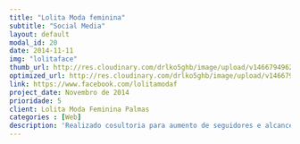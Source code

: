 ```yaml
---
title: "Lolita Moda feminina"
subtitle: "Social Media"
layout: default
modal_id: 20
date: 2014-11-11
img: "lolitaface"
thumb_url: http://res.cloudinary.com/drlko5ghb/image/upload/v1466794962/kosnvws6imp3wkr87jds.png
optimized_url: http://res.cloudinary.com/drlko5ghb/image/upload/v1466794966/iudvgld66mcnqqafaz6g.png
link: https://www.facebook.com/lolitamodaf
project_date: Novembro de 2014
prioridade: 5
client: Lolita Moda Feminina Palmas
categories : [Web]
description: 'Realizado cosultoria para aumento de seguidores e alcance de publicações no Facebook e no Instagram, foram realizadas diversas ações em cima das redes sociais onde resultou no aumento de, na época, menos de 1500 seguidores no Facebook e 73 seguidores no Instragram para, atualmente, ,mais de 46 mil e mais de 8 mil respectivamente'
---
```

